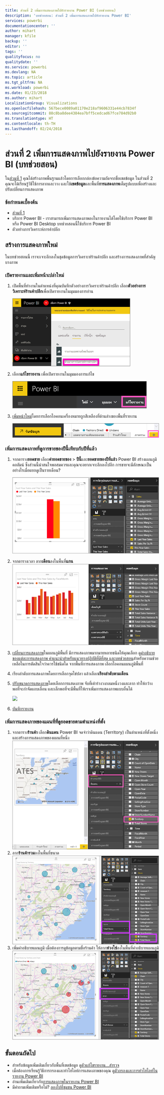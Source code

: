 ```yaml
---
title: ส่วนที่ 2 เพิ่มการแสดงภาพไปยังรายงาน Power BI (บทช่วยสอน)
description: 'บทช่วยสอน: ส่วนที่ 2 เพิ่มการแสดงภาพไปยังรายงาน Power BI'
services: powerbi
documentationcenter: ''
author: mihart
manager: kfile
backup: ''
editor: ''
tags: ''
qualityfocus: no
qualitydate: ''
ms.service: powerbi
ms.devlang: NA
ms.topic: article
ms.tgt_pltfrm: NA
ms.workload: powerbi
ms.date: 01/23/2018
ms.author: mihart
LocalizationGroup: Visualizations
ms.openlocfilehash: 567bece0089a01170e218af9606331e44cb7834f
ms.sourcegitcommit: 88c8ba8dee4384ea7bff5cedcad67fce784d92b0
ms.translationtype: HT
ms.contentlocale: th-TH
ms.lasthandoff: 02/24/2018
---
```

# <a name="part-2-add-visualizations-to-a-power-bi-report-tutorial"></a>ส่วนที่ 2 เพิ่มการแสดงภาพไปยังรายงาน Power BI (บทช่วยสอน)
ใน[ส่วนที่ 1](power-bi-report-add-visualizations-ii.md) คุณได้สร้างภาพพื้นฐานแล้วโดยการเลือกกล่องข้อความถัดจากชื่อเขตข้อมูล  ในส่วนที่ 2 คุณจะได้เรียนรู้วิธีใช้การลากและวาง และใช้**เขตข้อมูล**และพื้นที่**การแสดงภาพ**เต็มรูปแบบเพื่อสร้างและปรับเปลี่ยนการแสดงภาพ

### <a name="prerequisites"></a>ข้อกำหนดเบื้องต้น
- [ส่วนที่ 1](power-bi-report-add-visualizations-ii.md)
- บริการ Power BI - เราสามารถเพิ่มการแสดงภาพลงในรายงานได้โดยใช้บริการ Power BI หรือ Power BI Desktop บทช่วยสอนนี้ใช้บริการ Power BI 
- ตัวอย่างการวิเคราะห์การค้าปลีก

## <a name="create-a-new-visualization"></a>สร้างการแสดงภาพใหม่
ในบทช่วยสอนนี้ เราจะเจาะลึกลงในชุดข้อมูลการวิเคราะห์ร้านค้าปลีก และสร้างการแสดงภาพที่สำคัญบางภาพ

### <a name="open-a-report-and-add-a-new-blank-page"></a>เปิดรายงานและเพิ่มหน้าเปล่าใหม่
1. เปิดพื้นที่ทำงานในตำแหน่งที่คุณบันทึกตัวอย่างการวิเคราะห์ร้านค้าปลีก เลือก**ตัวอย่างการวิเคราะห์ร้านค้าปลีก**เพื่อเปิดรายงานในมุมมองการอ่าน
   
   ![](media/power-bi-report-add-visualizations-ii/power-bi-open-report.png)
2. เลือก**แก้ไขรายงาน** เพื่อเปิดรายงานในมุมมองการแก้ไข
   
   ![](media/power-bi-report-add-visualizations-ii/editreport1.png)
3. [เพิ่มหน้าใหม่](power-bi-report-add-page.md)โดยการเลือกไอคอนเครื่องหมายถูกสีเหลืองที่ด้านล่างของพื้นที่รายงาน
   
   ![](media/power-bi-report-add-visualizations-ii/pbi_addreportpage.png)

### <a name="add-a-visualization-that-looks-at-this-years-sales-compared-to-last-year"></a>เพิ่มการแสดงภาพที่ดูการขายของปีนี้เทียบกับปีที่แล้ว
1. จากตาราง**ยอดขาย** เลือก**ค่ายอดขายของ** > **ปีนี้**และ**ยอดขายของปีที่แล้ว** Power BI สร้างแผนภูมิคอลัมน์  ซึ่งส่วนนี้น่าสนใจพอสมควรและคุณจะอยากเจาะลึกลงไปอีก การขายจะมีลักษณะเป็นอย่างไรเมื่อแยกดูเป็นรายเดือน?  
   
   ![](media/power-bi-report-add-visualizations-ii/pbi_part2_4bnew.png)
2. จากตารางเวลา ลาก**เดือน**ลงในพื้นที่**แกน**  
   ![](media/power-bi-report-add-visualizations-ii/pbi_part2_5newnew.png)
3. [เปลี่ยนการแสดงภาพ](power-bi-report-change-visualization-type.md)ในแผนภูมิพื้นที่  มีการแสดงภาพมากมายหลายชนิดให้คุณเลือก ดู[คำอธิบายของแต่ละการแสดงภาพ คำแนะนำสำหรับแนวทางปฏิบัติที่ดีที่สุด และบทช่วยสอน](power-bi-visualization-types-for-reports-and-q-and-a.md)สำหรับความช่วยเหลือในการตัดสินใจว่าควรใช้ชนิดใด จากพื้นที่การแสดงภาพ เลือกไอคอนแผนภูมิพื้นที่
4. เรียงลำดับการแสดงภาพโดยการเลือกจุดไข่ปลา แล้วเลือก**เรียงลำดับตามเดือน**
5. [ปรับขนาดการแสดงภาพ](power-bi-visualization-move-and-resize.md)โดยเลือกการแสดงภาพ จับที่เค้าร่างวงกลมหนึ่งวงและลาก ทำให้กว้างพอที่จะกำจัดแถบเลื่อน และเล็กพอที่จะมีพื้นที่ให้เราเพิ่มการแสดงภาพแบบอื่นได้
   
   ![](media/power-bi-report-add-visualizations-ii/pbi_part2_7b.png)
6. [บันทึกรายงาน](service-report-save.md)

### <a name="add-a-map-visualization-that-looks-at-sales-by-location"></a>เพิ่มการแสดงภาพของแผนที่ท่ี่ดูยอดขายตามตำแหน่งที่ตั้ง
1. จากตาราง**ร้านค้า** เลือก**ดินแดน** Power BI จดจำว่าดินแดน (Territory) เป็นตำแหน่งที่ตั้งหนึ่ง และสร้างการแสดงภาพของแผนที่หนึ่ง  
   ![](media/power-bi-report-add-visualizations-ii/pbi_part2_8newnew.png)
2. ลาก**ร้านค้ารวม**ลงในพื้นที่ขนาด  
   ![](media/power-bi-report-add-visualizations-ii/power-bi-add-visual-to-a-reportnew.png)
3. เพิ่มคำอธิบายแผนภูมิ  เมื่อต้องการดูข้อมูลตามชื่อร้านค้า ให้ลาก**ห่วงโซ่**ลงในพื้นที่คำอธิบายแผนภูมิ  
   ![](media/power-bi-report-add-visualizations-ii/power-bi-add-visual-to-a-report-3new.png)

## <a name="next-steps"></a>ขั้นตอนถัดไป
* สำหรับข้อมูลเพิ่มเติมเกี่ยวกับพื้นที่เขตข้อมูล ดู[ตัวแก้ไขรายงาน...สำรวจ](service-the-report-editor-take-a-tour.md)   
* เมื่อต้องการเรียนรู้วิธีการกรองและทำไฮไลท์การแสดงภาพของคุณ ดู[ตัวกรองและการทำไฮไลท์ในรายงาน Power BI](power-bi-reports-filters-and-highlighting.md)  
* อ่านเพิ่มเติมเกี่ยวกับ[การแสดงภาพในรายงาน Power BI](power-bi-report-visualizations.md)  
* มีคำถามเพิ่มเติมหรือไม่? [ลองไปที่ชุมชน Power BI](http://community.powerbi.com/)

